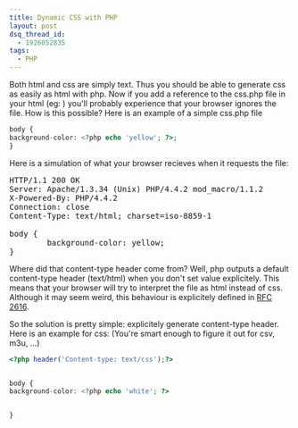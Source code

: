 ```yaml
---
title: Dynamic CSS with PHP
layout: post
dsq_thread_id:
  - 1926052835
tags:
  - PHP
---
```

Both html and css are simply text. Thus you should be able to generate css as easily as html with php. Now if you add a reference to the css.php file in your html (eg: <link rel="stylesheet" href="http://example.com/css.php" type="text/css" media="screen" />) you'll probably experience that your browser ignores the file. How is this possible? Here is an example of a simple css.php file

```php
body {
background-color: <?php echo 'yellow'; ?>;
}
```

Here is a simulation of what your browser recieves when it requests the file:

<pre>HTTP/1.1 200 OK
Server: Apache/1.3.34 (Unix) PHP/4.4.2 mod_macro/1.1.2
X-Powered-By: PHP/4.4.2
Connection: close
Content-Type: text/html; charset=iso-8859-1

body {
        background-color: yellow;
}
</pre>

Where did that content-type header come from? Well, php outputs a default content-type header (text/html) when you don't set value explicitely. This means that your browser will try to interpret the file as html instead of css. Although it may seem weird, this behaviour is explicitely defined in [RFC 2616](http://www.w3.org/Protocols/rfc2616/rfc2616-sec7.html#sec7.2.1).

So the solution is pretty simple: explicitely generate content-type header. Here is an example for css: (You're smart enough to figure it out for csv, m3u, ...)

```php
<?php header('Content-type: text/css');?>


body {
background-color: <?php echo 'white'; ?>


}
```
